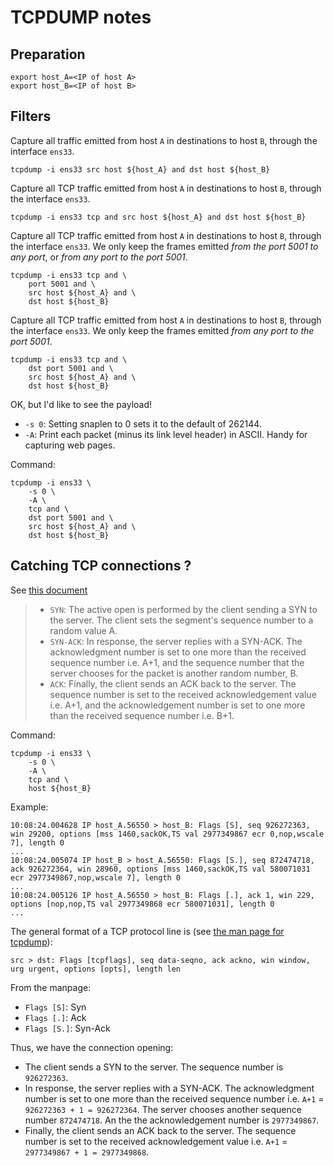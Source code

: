 # TCPDUMP notes

## Preparation

	export host_A=<IP of host A>
	export host_B=<IP of host B>

## Filters

Capture all traffic emitted from host `A` in destinations to host `B`, through the interface `ens33`.

	tcpdump -i ens33 src host ${host_A} and dst host ${host_B}

Capture all TCP traffic emitted from host `A` in destinations to host `B`, through the interface `ens33`.

	tcpdump -i ens33 tcp and src host ${host_A} and dst host ${host_B}

Capture all TCP traffic emitted from host `A` in destinations to host `B`, through the interface `ens33`. We only keep the frames emitted _from the port 5001 to any port_, or _from any port to the port 5001_.

	tcpdump -i ens33 tcp and \
        port 5001 and \
        src host ${host_A} and \
        dst host ${host_B}

Capture all TCP traffic emitted from host `A` in destinations to host `B`, through the interface `ens33`. We only keep the frames emitted _from any port to the port 5001_.

	tcpdump -i ens33 tcp and \
        dst port 5001 and \
        src host ${host_A} and \
        dst host ${host_B}

OK, but I'd like to see the payload!

* `-s 0`: Setting snaplen to 0 sets it to the default of 262144.
* `-A`: Print each packet (minus its link level header) in ASCII. Handy for capturing web pages. 

Command:

	tcpdump -i ens33 \
        -s 0 \
        -A \
	    tcp and \
        dst port 5001 and \
        src host ${host_A} and \
        dst host ${host_B}

## Catching TCP connections ?

See [this document](https://en.wikipedia.org/wiki/Transmission_Control_Protocol#Connection_establishment)

> * `SYN`: The active open is performed by the client sending a SYN to the server. The client sets the segment's sequence number to a random value A.
> * `SYN-ACK`: In response, the server replies with a SYN-ACK. The acknowledgment number is set to one more than the received sequence number i.e. A+1, and the sequence number that the server chooses for the packet is another random number, B.
> * `ACK`: Finally, the client sends an ACK back to the server. The sequence number is set to the received acknowledgement value i.e. A+1, and the acknowledgement number is set to one more than the received sequence number i.e. B+1.

Command:


	tcpdump -i ens33 \
        -s 0 \
        -A \
	    tcp and \
        host ${host_B}

Example:

	10:08:24.004628 IP host_A.56550 > host_B: Flags [S], seq 926272363, win 29200, options [mss 1460,sackOK,TS val 2977349867 ecr 0,nop,wscale 7], length 0
	...
	10:08:24.005074 IP host_B > host_A.56550: Flags [S.], seq 872474718, ack 926272364, win 28960, options [mss 1460,sackOK,TS val 580071031 ecr 2977349867,nop,wscale 7], length 0
	...
	10:08:24.005126 IP host_A.56550 > host_B: Flags [.], ack 1, win 229, options [nop,nop,TS val 2977349868 ecr 580071031], length 0
	...

The general format of a TCP protocol line is (see [the man page for tcpdump](https://www.tcpdump.org/manpages/tcpdump.1.html)): 

	src > dst: Flags [tcpflags], seq data-seqno, ack ackno, win window, urg urgent, options [opts], length len

From the manpage:

* `Flags [S]`: Syn
* `Flags [.]`: Ack
* `Flags [S.]`: Syn-Ack

Thus, we have the connection opening:

* The client sends a SYN to the server. The sequence number is `926272363`.
* In response, the server replies with a SYN-ACK. The acknowledgment number is set to one more than the received sequence number i.e. `A+1` = `926272363 + 1 = 926272364`. The server chooses another sequence number `872474718`. An the the acknowledgement number is `2977349867`.
* Finally, the client sends an ACK back to the server. The sequence number is set to the received acknowledgement value i.e. `A+1` = `2977349867 + 1 = 2977349868`.
